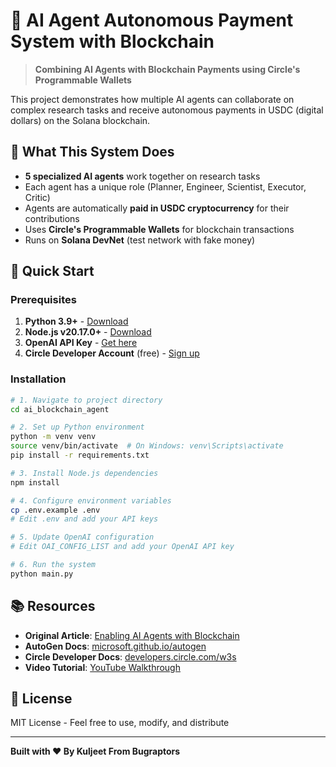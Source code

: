 # 🤖 AI Agent Autonomous Payment System with Blockchain

> **Combining AI Agents with Blockchain Payments using Circle's Programmable Wallets**

This project demonstrates how multiple AI agents can collaborate on complex research tasks and receive autonomous payments in USDC (digital dollars) on the Solana blockchain.

## 🌟 What This System Does

- **5 specialized AI agents** work together on research tasks
- Each agent has a unique role (Planner, Engineer, Scientist, Executor, Critic)
- Agents are automatically **paid in USDC cryptocurrency** for their contributions
- Uses **Circle's Programmable Wallets** for blockchain transactions
- Runs on **Solana DevNet** (test network with fake money)

## 🚀 Quick Start

### Prerequisites

1. **Python 3.9+** - [Download](https://www.python.org/downloads/)
2. **Node.js v20.17.0+** - [Download](https://nodejs.org/)
3. **OpenAI API Key** - [Get here](https://platform.openai.com/api-keys)
4. **Circle Developer Account** (free) - [Sign up](https://console.circle.com/)

### Installation

```bash
# 1. Navigate to project directory
cd ai_blockchain_agent

# 2. Set up Python environment
python -m venv venv
source venv/bin/activate  # On Windows: venv\Scripts\activate
pip install -r requirements.txt

# 3. Install Node.js dependencies
npm install

# 4. Configure environment variables
cp .env.example .env
# Edit .env and add your API keys

# 5. Update OpenAI configuration
# Edit OAI_CONFIG_LIST and add your OpenAI API key

# 6. Run the system
python main.py
```

## 📚 Resources

- **Original Article**: [Enabling AI Agents with Blockchain](https://www.circle.com/blog/enabling-ai-agents-with-blockchain)
- **AutoGen Docs**: [microsoft.github.io/autogen](https://microsoft.github.io/autogen/)
- **Circle Developer Docs**: [developers.circle.com/w3s](https://developers.circle.com/w3s/docs)
- **Video Tutorial**: [YouTube Walkthrough](https://youtu.be/YxXrU0I6vT0)

## 📄 License

MIT License - Feel free to use, modify, and distribute

---

**Built with ❤️ By Kuljeet From Bugraptors**
